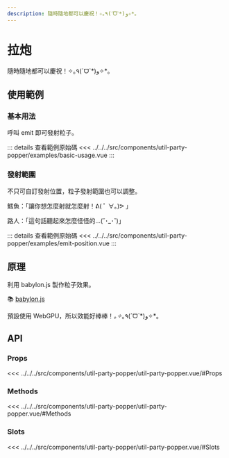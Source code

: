 ```yaml
---
description: 隨時隨地都可以慶祝！✧｡٩(ˊᗜˋ*)و✧*｡
---
```


<script setup>
import BasicUsage from '../../../src/components/util-party-popper/examples/basic-usage.vue'
import EmitPosition from '../../../src/components/util-party-popper/examples/emit-position.vue'
</script>

# 拉炮

隨時隨地都可以慶祝！✧｡٩(ˊᗜˋ*)و✧*｡

## 使用範例

### 基本用法

呼叫 emit 即可發射粒子。

<basic-usage/>

::: details 查看範例原始碼
<<< ../../../src/components/util-party-popper/examples/basic-usage.vue
:::

### 發射範圍

不只可自訂發射位置，粒子發射範圍也可以調整。

鱈魚：「讓你想怎麼射就怎麼射！ᕕ( ﾟ ∀。)ᕗ 」

路人：「這句話聽起來怎麼怪怪的...(˘･_･˘)」

<emit-position/>

::: details 查看範例原始碼
<<< ../../../src/components/util-party-popper/examples/emit-position.vue
:::

## 原理

利用 babylon.js 製作粒子效果。

📚 [babylon.js](https://doc.babylonjs.com/)

預設使用 WebGPU，所以效能好棒棒！*｡✧*｡٩(ˊᗜˋ*)و✧*｡

## API

### Props

<<< ../../../src/components/util-party-popper/util-party-popper.vue/#Props

### Methods

<<< ../../../src/components/util-party-popper/util-party-popper.vue/#Methods

### Slots

<<< ../../../src/components/util-party-popper/util-party-popper.vue/#Slots
